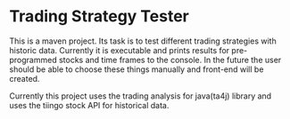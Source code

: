 # Trading Strategy Tester
This is a maven project. Its task is to test different trading strategies with historic data.
Currently it is executable and prints results for pre-programmed stocks and time frames to the console.
In the future the user should be able to choose these things manually and front-end will be created.

Currently this project uses the trading analysis for java(ta4j) library and uses the tiingo stock API for historical data.
